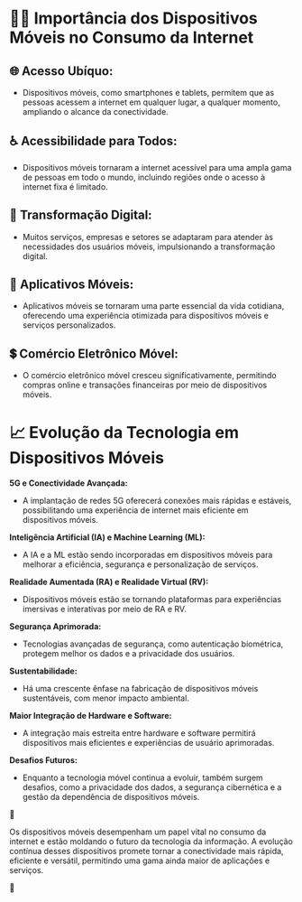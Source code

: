 # 👩‍🏫 Importância dos Dispositivos Móveis no Consumo da Internet

## 🌐 **Acesso Ubíquo:**
- Dispositivos móveis, como smartphones e tablets, permitem que as pessoas acessem a internet em qualquer lugar, a qualquer momento, ampliando o alcance da conectividade.

## ♿ **Acessibilidade para Todos:**
- Dispositivos móveis tornaram a internet acessível para uma ampla gama de pessoas em todo o mundo, incluindo regiões onde o acesso à internet fixa é limitado.

## 🦋 **Transformação Digital:**
- Muitos serviços, empresas e setores se adaptaram para atender às necessidades dos usuários móveis, impulsionando a transformação digital.

## 📱 **Aplicativos Móveis:**
- Aplicativos móveis se tornaram uma parte essencial da vida cotidiana, oferecendo uma experiência otimizada para dispositivos móveis e serviços personalizados.

## 💲 **Comércio Eletrônico Móvel:**
- O comércio eletrônico móvel cresceu significativamente, permitindo compras online e transações financeiras por meio de dispositivos móveis.

# 📈 Evolução da Tecnologia em Dispositivos Móveis

**5G e Conectividade Avançada:**
- A implantação de redes 5G oferecerá conexões mais rápidas e estáveis, possibilitando uma experiência de internet mais eficiente em dispositivos móveis.

**Inteligência Artificial (IA) e Machine Learning (ML):**
- A IA e a ML estão sendo incorporadas em dispositivos móveis para melhorar a eficiência, segurança e personalização de serviços.

**Realidade Aumentada (RA) e Realidade Virtual (RV):**
- Dispositivos móveis estão se tornando plataformas para experiências imersivas e interativas por meio de RA e RV.

**Segurança Aprimorada:**
- Tecnologias avançadas de segurança, como autenticação biométrica, protegem melhor os dados e a privacidade dos usuários.

**Sustentabilidade:**
- Há uma crescente ênfase na fabricação de dispositivos móveis sustentáveis, com menor impacto ambiental.

**Maior Integração de Hardware e Software:**
- A integração mais estreita entre hardware e software permitirá dispositivos mais eficientes e experiências de usuário aprimoradas.

**Desafios Futuros:**
- Enquanto a tecnologia móvel continua a evoluir, também surgem desafios, como a privacidade dos dados, a segurança cibernética e a gestão da dependência de dispositivos móveis.

📌

Os dispositivos móveis desempenham um papel vital no consumo da internet e estão moldando o futuro da tecnologia da informação. A evolução contínua desses dispositivos promete tornar a conectividade mais rápida, eficiente e versátil, permitindo uma gama ainda maior de aplicações e serviços.

📌
